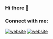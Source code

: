 ### Hi there 👋

<!--
**mcelilaydin/mcelilaydin** is a ✨ _special_ ✨ repository because its `README.md` (this file) appears on your GitHub profile.

Here are some ideas to get you started:

- 🔭 I’m currently working on ...
- 🌱 I’m currently learning ...
- 👯 I’m looking to collaborate on ...
- 🤔 I’m looking for help with ...
- 💬 Ask me about ...
- 📫 How to reach me: ...
- 😄 Pronouns: ...
- ⚡ Fun fact: ...
-->

### Connect with me:

[![website](./img/linkedin-light.svg)](https://www.linkedin.com/in/memduh-celil-aydın-444b64216/#gh-light-mode-only)
[![website](./img/linkedin-dark.svg)](https://www.linkedin.com/in/memduh-celil-aydın-444b64216/#gh-dark-mode-only)

